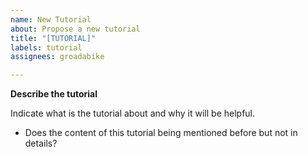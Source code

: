 ```yaml
---
name: New Tutorial
about: Propose a new tutorial
title: "[TUTORIAL]"
labels: tutorial
assignees: groadabike

---
```


**Describe the tutorial**

Indicate what is the tutorial about and why it will be helpful.

* Does the content of this tutorial being mentioned before but not in details?
